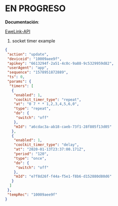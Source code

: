 # EN PROGRESO



**Documentación**:

[EweLink-API](https://ewelink-api.now.sh/docs/introduction)


1. socket timer example

````json
{
 "action": "update",
 "deviceid": "10009aee9f",
 "apikey": "6613294f-2a51-4c0c-9a88-9c5329959d82",
 "userAgent": "app",
 "sequence": "1578951872889",
 "ts": 0,
 "params": {
  "timers": [
   {
    "enabled": 1,
    "coolkit_timer_type": "repeat",
    "at": "0 7 * * 1,2,3,4,5,6,0",
    "type": "repeat",
    "do": {
     "switch": "off"
    },
    "mId": "a6cdac3a-ab18-caeb-73f1-28f805f13d05"
   },
   {
    "enabled": 1,
    "coolkit_timer_type": "delay",
    "at": "2020-01-13T23:37:00.171Z",
    "period": "120",
    "type": "once",
    "do": {
     "switch": "off"
    },
    "mId": "e7f8d26f-f44a-f5e1-f8b6-d152880d80d6"
   }
  ]
 },
 "tempRec": "10009aee9f"
}

````
